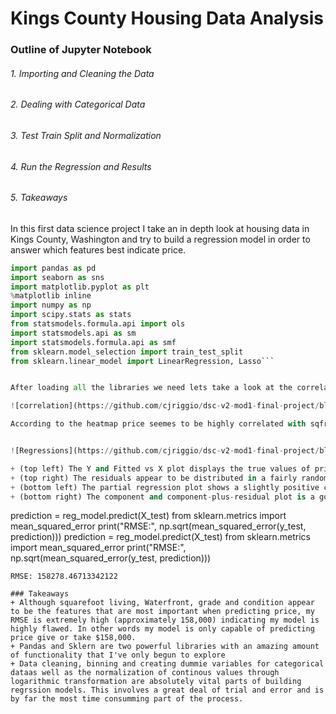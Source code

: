 # Kings County Housing Data Analysis

### Outline of Jupyter Notebook
###### 1. Importing and Cleaning the Data
###### 2. Dealing with Categorical Data
###### 3. Test Train Split and Normalization
###### 4. Run the Regression and Results
###### 5. Takeaways


In this first data science project I take an in depth look at housing data in Kings County, Washington and try to build a regression model in order to answer which features best indicate price.


```python
import pandas as pd
import seaborn as sns
import matplotlib.pyplot as plt
%matplotlib inline
import numpy as np
import scipy.stats as stats
from statsmodels.formula.api import ols
import statsmodels.api as sm
import statsmodels.formula.api as smf
from sklearn.model_selection import train_test_split
from sklearn.linear_model import LinearRegression, Lasso```


After loading all the libraries we need lets take a look at the correlation matrix

![correlation](https://github.com/cjriggio/dsc-v2-mod1-final-project/blob/master/Correlation%20Matrix.png)

According to the heatmap price seemes to be highly correlated with sqfr_living(0.7) and grade (0.68)


![Regressions](https://github.com/cjriggio/dsc-v2-mod1-final-project/blob/master/partial_regression.png)

+ (top left) The Y and Fitted vs X plot displays the true values of price and the predictions as well as confidence intervals in the form of lines  
+ (top right) The residuals appear to be distributed in a fairly random fashion
+ (bottom left) The partial regression plot shows a slightly positive correlation but is not very linear.
+ (bottom right) The component and component-plus-residual plot is a good indicator of the nature of the relationship

```
prediction = reg_model.predict(X_test)
from sklearn.metrics import mean_squared_error
print("RMSE:", np.sqrt(mean_squared_error(y_test, prediction)))
prediction = reg_model.predict(X_test)
from sklearn.metrics import mean_squared_error
print("RMSE:", np.sqrt(mean_squared_error(y_test, prediction)))
```
RMSE: 158278.46713342122

### Takeaways
+ Although squarefoot living, Waterfront, grade and condition appear to be the features that are most important when predicting price, my RMSE is extremely high (approximately 158,000) indicating my model is highly flawed. In other words my model is only capable of predicting price give or take $158,000.  
+ Pandas and Sklern are two powerful libraries with an amazing amount of functionality that I've only begun to explore
+ Data cleaning, binning and creating dummie variables for categorical dataas well as the normalization of continous values through logarithmic transformation are absolutely vital parts of building regrssion models. This involves a great deal of trial and error and is by far the most time consumming part of the process.
